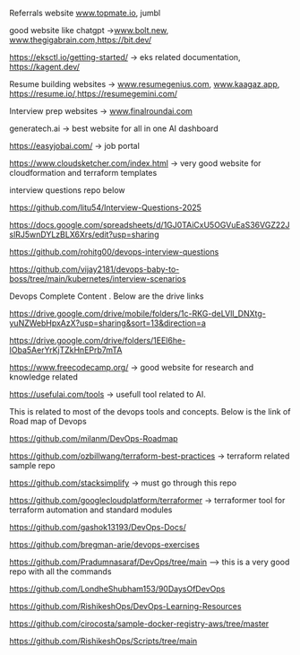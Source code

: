 Referrals website
www.topmate.io, jumbl

good website like chatgpt ->www.bolt.new, www.thegigabrain.com,https://bit.dev/

https://eksctl.io/getting-started/ -> eks related documentation, https://kagent.dev/

Resume building websites -> www.resumegenius.com, www.kaagaz.app, https://resume.io/,https://resumegemini.com/

Interview prep websites -> www.finalroundai.com

generatech.ai -> best website for all in one AI dashboard

https://easyjobai.com/ -> job portal

https://www.cloudsketcher.com/index.html -> very good website for cloudformation and terraform templates

interview questions repo below

https://github.com/litu54/Interview-Questions-2025 

https://docs.google.com/spreadsheets/d/1GJ0TAiCxU5OGVuEaS36VGZ22JslRJ5wnDYLzBLX6Xrs/edit?usp=sharing

https://github.com/rohitg00/devops-interview-questions

https://github.com/vijay2181/devops-baby-to-boss/tree/main/kubernetes/interview-scenarios 


Devops Complete Content . Below are the drive links

https://drive.google.com/drive/mobile/folders/1c-RKG-deLVll_DNXtg-yuNZWebHpxAzX?usp=sharing&sort=13&direction=a

https://drive.google.com/drive/folders/1EEl6he-IOba5AerYrKjTZkHnEPrb7mTA

https://www.freecodecamp.org/ -> good website for research and knowledge related

https://usefulai.com/tools -> usefull tool related to AI.

This is related to most of the devops tools and concepts. Below is the link of Road map of Devops

https://github.com/milanm/DevOps-Roadmap

https://github.com/ozbillwang/terraform-best-practices -> terraform related sample repo

https://github.com/stacksimplify -> must go through this repo

https://github.com/googlecloudplatform/terraformer -> terraformer tool for terraform automation and standard modules

https://github.com/gashok13193/DevOps-Docs/

https://github.com/bregman-arie/devops-exercises

https://github.com/Pradumnasaraf/DevOps/tree/main --> this is a very good repo with all the commands

https://github.com/LondheShubham153/90DaysOfDevOps

https://github.com/RishikeshOps/DevOps-Learning-Resources

https://github.com/cirocosta/sample-docker-registry-aws/tree/master

https://github.com/RishikeshOps/Scripts/tree/main





